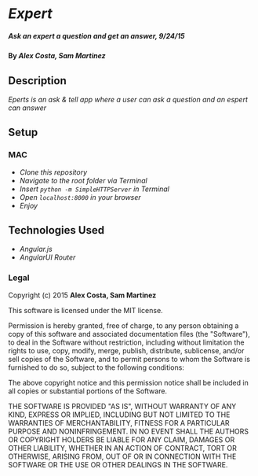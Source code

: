 # _Expert_

##### _Ask an expert a question and get an answer, 9/24/15_

#### By _**Alex Costa, Sam Martinez**_

## Description

_Eperts is an ask & tell app where a user can ask a question and an espert can answer_

## Setup
### MAC
* _Clone this repository_
* _Navigate to the root folder via Terminal_
* _Insert `python -m SimpleHTTPServer` in Terminal_
* _Open `localhost:8000` in your browser_
* _Enjoy_


## Technologies Used

* _Angular.js_
* _AngularUI Router_

### Legal

Copyright (c) 2015 **Alex Costa, Sam Martinez**

This software is licensed under the MIT license.

Permission is hereby granted, free of charge, to any person obtaining a copy
of this software and associated documentation files (the "Software"), to deal
in the Software without restriction, including without limitation the rights
to use, copy, modify, merge, publish, distribute, sublicense, and/or sell
copies of the Software, and to permit persons to whom the Software is
furnished to do so, subject to the following conditions:

The above copyright notice and this permission notice shall be included in
all copies or substantial portions of the Software.

THE SOFTWARE IS PROVIDED "AS IS", WITHOUT WARRANTY OF ANY KIND, EXPRESS OR
IMPLIED, INCLUDING BUT NOT LIMITED TO THE WARRANTIES OF MERCHANTABILITY,
FITNESS FOR A PARTICULAR PURPOSE AND NONINFRINGEMENT. IN NO EVENT SHALL THE
AUTHORS OR COPYRIGHT HOLDERS BE LIABLE FOR ANY CLAIM, DAMAGES OR OTHER
LIABILITY, WHETHER IN AN ACTION OF CONTRACT, TORT OR OTHERWISE, ARISING FROM,
OUT OF OR IN CONNECTION WITH THE SOFTWARE OR THE USE OR OTHER DEALINGS IN
THE SOFTWARE.
